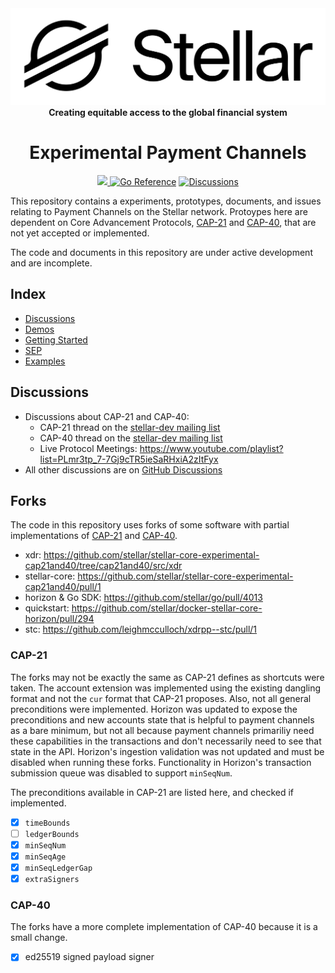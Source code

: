 <div align="center">
<a href="https://stellar.org"><img alt="Stellar" src="https://github.com/stellar/.github/raw/master/stellar-logo.png" width="558" /></a>
<br/>
<strong>Creating equitable access to the global financial system</strong>
<h1>Experimental Payment Channels</h1>
</div>
<p align="center">
<a href="https://github.com/stellar/experimental-payment-channels/actions/workflows/sdk.yml"><img src="https://github.com/stellar/experimental-payment-channels/actions/workflows/sdk.yml/badge.svg" />
<a href="https://pkg.go.dev/github.com/stellar/experimental-payment-channels/sdk"><img src="https://pkg.go.dev/badge/github.com/stellar/experimental-payment-channels/sdk.svg" alt="Go Reference"></a>
<a href="https://github.com/stellar/experimental-payment-channels/discussions"><img src="https://img.shields.io/github/discussions/stellar/experimental-payment-channels" alt="Discussions"></a>
</p>

This repository contains a experiments, prototypes, documents, and issues relating to Payment Channels on the Stellar network. Protoypes here are dependent on Core Advancement Protocols, [CAP-21] and [CAP-40], that are not yet accepted or implemented.

The code and documents in this repository are under active development and are incomplete.

## Index

- [Discussions](https://github.com/stellar/experimental-payment-channels/discussions)
- [Demos](https://github.com/stellar/experimental-payment-channels/discussions/categories/demos)
- [Getting Started](Getting%20Started.md)
- [SEP](specifications/sep-payment-channel-mechanism.md)
- [Examples](examples/)

## Discussions

- Discussions about CAP-21 and CAP-40:
  - CAP-21 thread on the [stellar-dev mailing list](https://groups.google.com/g/stellar-dev/c/Wp7gNaJvt40)
  - CAP-40 thread on the [stellar-dev mailing list](https://groups.google.com/g/stellar-dev/c/Wp7gNaJvt40)
  - Live Protocol Meetings: https://www.youtube.com/playlist?list=PLmr3tp_7-7Gj9cTR5ieSaRHxiA2zItFyx
- All other discussions are on [GitHub Discussions](https://github.com/stellar/experimental-payment-channels/discussions)

## Forks

The code in this repository uses forks of some software with partial implementations of [CAP-21] and [CAP-40].

- xdr: https://github.com/stellar/stellar-core-experimental-cap21and40/tree/cap21and40/src/xdr
- stellar-core: https://github.com/stellar/stellar-core-experimental-cap21and40/pull/1
- horizon & Go SDK: https://github.com/stellar/go/pull/4013
- quickstart: https://github.com/stellar/docker-stellar-core-horizon/pull/294
- stc: https://github.com/leighmcculloch/xdrpp--stc/pull/1

### CAP-21

The forks may not be exactly the same as CAP-21 defines as shortcuts were taken. The account extension was implemented using the existing dangling format and not the `cur` format that CAP-21 proposes. Also, not all general preconditions were implemented. Horizon was updated to expose the preconditions and new accounts state that is helpful to payment channels as a bare minimum, but not all because payment channels primariliy need these capabilities in the transactions and don't necessarily need to see that state in the API. Horizon's ingestion validation was not updated and must be disabled when running these forks. Functionality in Horizon's transaction submission queue was disabled to support `minSeqNum`.

The preconditions available in CAP-21 are listed here, and checked if implemented.

- [x] `timeBounds`
- [ ] `ledgerBounds`
- [x] `minSeqNum`
- [x] `minSeqAge`
- [x] `minSeqLedgerGap`
- [x] `extraSigners`

### CAP-40

The forks have a more complete implementation of CAP-40 because it is a small change.

- [x] ed25519 signed payload signer

[CAP-21]: https://stellar.org/protocol/cap-21
[CAP-40]: https://stellar.org/protocol/cap-40
